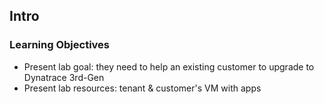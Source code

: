 ## Intro

### Learning Objectives

- Present lab goal: they need to help an existing customer to upgrade to Dynatrace 3rd-Gen
- Present lab resources: tenant & customer's VM with apps